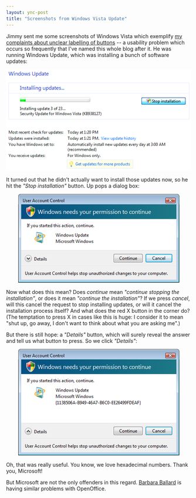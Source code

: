 ```yaml
---
layout: ync-post
title: "Screenshots from Windows Vista Update"
---
```


Jimmy sent me some screenshots of Windows Vista which exemplify
[my complaints about unclear labelling of
buttons](/2007/07/19/yes-no-cancel-causes-aspirin-sales-to-soar/) -- a usability problem which
occurs so frequently that I've named this whole blog after it. He was running Windows Update, which
was installing a bunch of software
updates:

<p
align="center"><a href="/static/2007/11/winupdate1.png" title="Screenshot of Windows Update
running"><img src="/static/2007/11/winupdate1.png" alt="Screenshot of Windows Update running"
/></a></p>

It turned out that he didn't actually want to install those updates now,
so he hit the *"Stop installation"* button. Up pops a dialog box:

<p style="text-align:
center"><a href="/static/2007/11/winupdate2.png" title="Screenshot of dialog box: Windows needs your
permission to continue. Continue,
cancel."><img src="/static/2007/11/winupdate2.png" alt="Screenshot of dialog box: Windows needs your
permission to continue. Continue, cancel."
/></a></p>

Now what does this mean? Does *continue* mean *"continue stopping the
installation"*, or does it mean *"continue the installation"*? If we press *cancel*, will this
cancel the request to stop installing updates, or will it cancel the installation process itself?
And what does the red X button in the corner do? (The temptation to press X in cases like this is
huge: I consider it to mean "shut up, go away, I don't want to think about what you are asking
me".)

But there is still hope: a *"Details"* button, which will surely reveal
the answer and tell us what button to press. So we click
*"Details"*:

<p style="text-align:
center"><a href="/static/2007/11/winupdate3.png" title="Screenshot: the details of the operation are
revealed to be a string of letters and
numbers."><img src="/static/2007/11/winupdate3.png" alt="Screenshot: the details of the operation
are revealed to be a string of letters and numbers." /></a></p>

Oh, that was really useful. You know, we love hexadecimal numbers. Thank you, Microsoft!

But Microsoft are not the only offenders
in this regard.
[Barbara Ballard](http://www.littlespringsdesign.com/blog/2007/02/12/yesno-okcancel/) is having
similar problems with OpenOffice.
